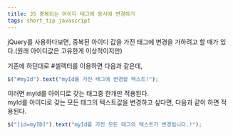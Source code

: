 ```yaml
---
title: JS 중복되는 아이디 태그에 동시에 변경하기
tags: short_tip javascript
---
```


jQuery를 사용하다보면, 중복된 아이디 값을 가진 태그에 변경을 가하려고 할 때가 있다.(원래 아이디값은 고유한게 이상적이지만)

기존에 하던대로 #셀렉터를 이용하면 다음과 같은데,

~~~javascript
$("#myId").text("myId를 가진 태그에 변경할 텍스트!");
~~~

이러면 myId를 아이디로 갖는 태그중 한개만 적용된다.  
myId를 아이디로 갖는 모든 태그의 텍스트값을 변경하고 싶다면, 다음과 같이 하면 적용된다.

~~~javascript
$("[id=myID]").text("myId를 가진 모든 태그의 텍스트가 변경됩니다.!");
~~~
